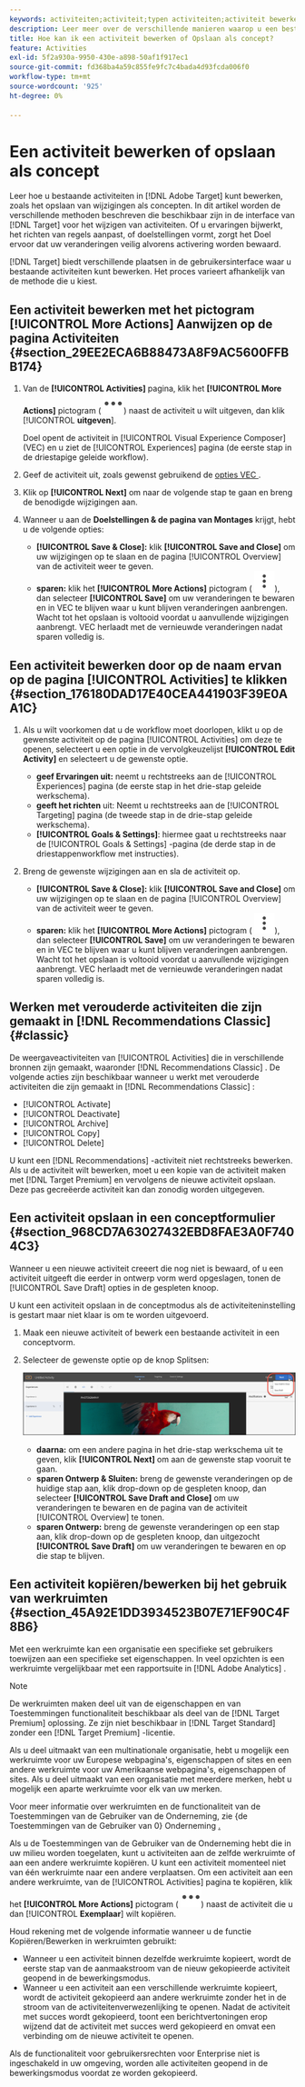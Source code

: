 ```yaml
---
keywords: activiteiten;activiteit;typen activiteiten;activiteit bewerken;activiteit bewerken;bewerken;concept
description: Leer meer over de verschillende manieren waarop u een bestaande activiteit kunt bewerken, zoals het opslaan van een activiteit in een conceptformulier.
title: Hoe kan ik een activiteit bewerken of Opslaan als concept?
feature: Activities
exl-id: 5f2a930a-9950-430e-a898-50af1f917ec1
source-git-commit: fd368ba4a59c855fe9fc7c4bada4d93fcda006f0
workflow-type: tm+mt
source-wordcount: '925'
ht-degree: 0%

---
```


# Een activiteit bewerken of opslaan als concept

Leer hoe u bestaande activiteiten in [!DNL Adobe Target] kunt bewerken, zoals het opslaan van wijzigingen als concepten. In dit artikel worden de verschillende methoden beschreven die beschikbaar zijn in de interface van [!DNL Target] voor het wijzigen van activiteiten. Of u ervaringen bijwerkt, het richten van regels aanpast, of doelstellingen vormt, zorgt het Doel ervoor dat uw veranderingen veilig alvorens activering worden bewaard.

[!DNL Target] biedt verschillende plaatsen in de gebruikersinterface waar u bestaande activiteiten kunt bewerken. Het proces varieert afhankelijk van de methode die u kiest.

## Een activiteit bewerken met het pictogram [!UICONTROL More Actions] Aanwijzen op de pagina Activiteiten {#section_29EE2ECA6B88473A8F9AC5600FFBB174}

1. Van de **[!UICONTROL Activities]** pagina, klik het **[!UICONTROL More Actions]** pictogram ( ![ Meer pictogram van Acties ](/help/main/assets/icons/MoreSmall.svg)) naast de activiteit u wilt uitgeven, dan klik [!UICONTROL **uitgeven**].

   Doel opent de activiteit in [!UICONTROL Visual Experience Composer] (VEC) en u ziet de [!UICONTROL Experiences] pagina (de eerste stap in de driestapige geleide workflow).

1. Geef de activiteit uit, zoals gewenst gebruikend de [ opties VEC ](/help/main/c-experiences/c-visual-experience-composer/viztarget-options.md).

1. Klik op **[!UICONTROL Next]** om naar de volgende stap te gaan en breng de benodigde wijzigingen aan.

1. Wanneer u aan de **Doelstellingen &amp; de pagina van Montages** krijgt, hebt u de volgende opties:

   * **[!UICONTROL Save & Close]:** klik **[!UICONTROL Save and Close]** om uw wijzigingen op te slaan en de pagina [!UICONTROL Overview] van de activiteit weer te geven.
   * **sparen:** klik het **[!UICONTROL More Actions]** pictogram ( ![ Meer pictogram van Acties ](/help/main/assets/icons/MoreSmallListVert.svg)), dan selecteer **[!UICONTROL Save]** om uw veranderingen te bewaren en in VEC te blijven waar u kunt blijven veranderingen aanbrengen. Wacht tot het opslaan is voltooid voordat u aanvullende wijzigingen aanbrengt. VEC herlaadt met de vernieuwde veranderingen nadat sparen volledig is.

## Een activiteit bewerken door op de naam ervan op de pagina [!UICONTROL Activities] te klikken {#section_176180DAD17E40CEA441903F39E0AA1C}

1. Als u wilt voorkomen dat u de workflow moet doorlopen, klikt u op de gewenste activiteit op de pagina [!UICONTROL Activities] om deze te openen, selecteert u een optie in de vervolgkeuzelijst **[!UICONTROL Edit Activity]** en selecteert u de gewenste optie.

   * **geef Ervaringen uit:** neemt u rechtstreeks aan de [!UICONTROL Experiences] pagina (de eerste stap in het drie-stap geleide werkschema).
   * **geeft het richten** uit: Neemt u rechtstreeks aan de [!UICONTROL Targeting] pagina (de tweede stap in de drie-stap geleide werkschema).
   * **[!UICONTROL Goals & Settings]**: hiermee gaat u rechtstreeks naar de [!UICONTROL Goals & Settings] -pagina (de derde stap in de driestappenworkflow met instructies).

1. Breng de gewenste wijzigingen aan en sla de activiteit op.

   * **[!UICONTROL Save & Close]:** klik **[!UICONTROL Save and Close]** om uw wijzigingen op te slaan en de pagina [!UICONTROL Overview] van de activiteit weer te geven.
   * **sparen:** klik het **[!UICONTROL More Actions]** pictogram ( ![ Meer pictogram van Acties ](/help/main/assets/icons/MoreSmallListVert.svg)), dan selecteer **[!UICONTROL Save]** om uw veranderingen te bewaren en in VEC te blijven waar u kunt blijven veranderingen aanbrengen. Wacht tot het opslaan is voltooid voordat u aanvullende wijzigingen aanbrengt. VEC herlaadt met de vernieuwde veranderingen nadat sparen volledig is.

## Werken met verouderde activiteiten die zijn gemaakt in [!DNL Recommendations Classic] {#classic}

De weergaveactiviteiten van [!UICONTROL Activities] die in verschillende bronnen zijn gemaakt, waaronder [!DNL Recommendations Classic] . De volgende acties zijn beschikbaar wanneer u werkt met verouderde activiteiten die zijn gemaakt in [!DNL Recommendations Classic] :

* [!UICONTROL Activate]
* [!UICONTROL Deactivate]
* [!UICONTROL Archive]
* [!UICONTROL Copy]
* [!UICONTROL Delete]

U kunt een [!DNL Recommendations] -activiteit niet rechtstreeks bewerken. Als u de activiteit wilt bewerken, moet u een kopie van de activiteit maken met [!DNL Target Premium] en vervolgens de nieuwe activiteit opslaan. Deze pas gecreëerde activiteit kan dan zonodig worden uitgegeven.

## Een activiteit opslaan in een conceptformulier {#section_968CD7A63027432EBD8FAE3A0F7404C3}

Wanneer u een nieuwe activiteit creeert die nog niet is bewaard, of u een activiteit uitgeeft die eerder in ontwerp vorm werd opgeslagen, tonen de [!UICONTROL Save Draft] opties in de gespleten knoop.

U kunt een activiteit opslaan in de conceptmodus als de activiteiteninstelling is gestart maar niet klaar is om te worden uitgevoerd.

1. Maak een nieuwe activiteit of bewerk een bestaande activiteit in een conceptvorm.
1. Selecteer de gewenste optie op de knop Splitsen:

   ![ sparen Ontwerp ](/help/main/c-activities/assets/save_draft.png)

   * **daarna:** om een andere pagina in het drie-stap werkschema uit te geven, klik **[!UICONTROL Next]** om aan de gewenste stap vooruit te gaan.
   * **sparen Ontwerp &amp; Sluiten:** breng de gewenste veranderingen op de huidige stap aan, klik drop-down op de gespleten knoop, dan selecteer **[!UICONTROL Save Draft and Close]** om uw veranderingen te bewaren en de pagina van de activiteit [!UICONTROL Overview] te tonen.
   * **sparen Ontwerp:** breng de gewenste veranderingen op een stap aan, klik drop-down op de gespleten knoop, dan uitgezocht **[!UICONTROL Save Draft]** om uw veranderingen te bewaren en op die stap te blijven.

## Een activiteit kopiëren/bewerken bij het gebruik van werkruimten {#section_45A92E1DD3934523B07E71EF90C4F8B6}

Met een werkruimte kan een organisatie een specifieke set gebruikers toewijzen aan een specifieke set eigenschappen. In veel opzichten is een werkruimte vergelijkbaar met een rapportsuite in [!DNL Adobe Analytics] .

>[!NOTE]
>
>De werkruimten maken deel uit van de eigenschappen en van Toestemmingen functionaliteit beschikbaar als deel van de [!DNL Target Premium] oplossing. Ze zijn niet beschikbaar in [!DNL Target Standard] zonder een [!DNL Target Premium] -licentie.

Als u deel uitmaakt van een multinationale organisatie, hebt u mogelijk een werkruimte voor uw Europese webpagina&#39;s, eigenschappen of sites en een andere werkruimte voor uw Amerikaanse webpagina&#39;s, eigenschappen of sites. Als u deel uitmaakt van een organisatie met meerdere merken, hebt u mogelijk een aparte werkruimte voor elk van uw merken.

Voor meer informatie over werkruimten en de functionaliteit van de Toestemmingen van de Gebruiker van de Onderneming, zie {de Toestemmingen van de Gebruiker van 0} Onderneming [.](/help/main/administrating-target/c-user-management/property-channel/property-channel.md#concept_E396B16FA2024ADBA27BC056138F9838)

Als u de Toestemmingen van de Gebruiker van de Onderneming hebt die in uw milieu worden toegelaten, kunt u activiteiten aan de zelfde werkruimte of aan een andere werkruimte kopiëren. U kunt een activiteit momenteel niet van één werkruimte naar een andere verplaatsen. Om een activiteit aan een andere werkruimte, van de [!UICONTROL Activities] pagina te kopiëren, klik het **[!UICONTROL More Actions]** pictogram ( ![ Meer pictogram van Acties ](/help/main/assets/icons/MoreSmall.svg)) naast de activiteit die u dan [!UICONTROL **Exemplaar**] wilt kopiëren.

Houd rekening met de volgende informatie wanneer u de functie Kopiëren/Bewerken in werkruimten gebruikt:

* Wanneer u een activiteit binnen dezelfde werkruimte kopieert, wordt de eerste stap van de aanmaakstroom van de nieuw gekopieerde activiteit geopend in de bewerkingsmodus.
* Wanneer u een activiteit aan een verschillende werkruimte kopieert, wordt de activiteit gekopieerd aan andere werkruimte zonder het in de stroom van de activiteitenverwezenlijking te openen. Nadat de activiteit met succes wordt gekopieerd, toont een berichtvertoningen erop wijzend dat de activiteit met succes werd gekopieerd en omvat een verbinding om de nieuwe activiteit te openen.

Als de functionaliteit voor gebruikersrechten voor Enterprise niet is ingeschakeld in uw omgeving, worden alle activiteiten geopend in de bewerkingsmodus voordat ze worden gekopieerd.